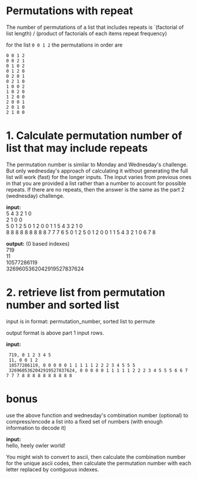 # Permutations with repeat
<div class="md"><p>The number of permutations of a list that includes repeats is `(factorial of list length) / (product of factorials of each items repeat frequency)</p>
<p>for the list <code>0 0 1 2</code> the permutations in order are</p>
<pre><code>0 0 1 2
0 0 2 1
0 1 0 2
0 1 2 0
0 2 0 1
0 2 1 0
1 0 0 2
1 0 2 0
1 2 0 0
2 0 0 1
2 0 1 0
2 1 0 0
</code></pre>
<h1>1.  Calculate permutation number of list that may include repeats</h1>
<p>The permutation number is similar to Monday and Wednesday's challenge.  But only wednesday's approach of calculating it without generating the full list will work (fast) for the longer inputs.  The input varies from previous ones in that you are provided a list rather than a number to account for possible repeats.  If there are no repeats, then the answer is the same as the part 2 (wednesday) challenge.</p>
<p><strong>input:</strong><br/>
5 4 3 2 1 0<br/>
2 1 0 0<br/>
5 0 1 2 5 0 1 2 0 0 1 1 5 4 3 2 1 0<br/>
8 8 8 8 8 8 8 8 8 7 7 7 6 5 0 1 2 5 0 1 2 0 0 1 1 5 4 3 2 1 0 6 7 8</p>
<p><strong>output:</strong> (0 based indexes)<br/>
719<br/>
11<br/>
10577286119<br/>
3269605362042919527837624</p>
<h1>2. retrieve list from permutation number and sorted list</h1>
<p>input is in format: permutation_number, sorted list to permute</p>
<p>output format is above part 1 input rows.</p>
<p><strong>input:</strong></p>
<pre><code> 719, 0 1 2 3 4 5  
 11, 0 0 1 2
 10577286119, 0 0 0 0 0 1 1 1 1 1 2 2 2 3 4 5 5 5
 3269605362042919527837624, 0 0 0 0 0 1 1 1 1 1 2 2 2 3 4 5 5 5 6 6 7 7 7 7 8 8 8 8 8 8 8 8 8 8
</code></pre>
<h1>bonus</h1>
<p>use the above function and wednesday's combination number (optional) to compress/encode a list into a fixed set of numbers (with enough information to decode it)</p>
<p><strong>input:</strong><br/>
hello, heely owler world!</p>
<p>You might wish to convert to ascii, then calculate the combination number for the unique ascii codes, then calculate the permutation number with each letter replaced by contiguous indexes.</p>
</div>
